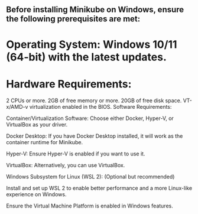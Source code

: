 ## Before installing Minikube on Windows, ensure the following prerequisites are met:

# Operating System: Windows 10/11 (64-bit) with the latest updates.

# Hardware Requirements:

2 CPUs or more.
2GB of free memory or more.
20GB of free disk space.
VT-x/AMD-v virtualization enabled in the BIOS.
Software Requirements:

Container/Virtualization Software: Choose either Docker, Hyper-V, or VirtualBox as your driver.

Docker Desktop: If you have Docker Desktop installed, it will work as the container runtime for Minikube.

Hyper-V: Ensure Hyper-V is enabled if you want to use it.

VirtualBox: Alternatively, you can use VirtualBox.

Windows Subsystem for Linux (WSL 2): (Optional but recommended)

Install and set up WSL 2 to enable better performance and a more Linux-like experience on Windows.

Ensure the Virtual Machine Platform is enabled in Windows features.
